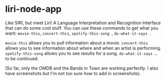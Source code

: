 # liri-node-app
Like SIRI, but meet Liri! A Language Interpretation and Recognition Interface that can do some cool stuff.
You can use these commands to get what you want: 
`movie-this`, `concert-this`, `spotify-this-song `, `do-what-it-says `.

`movie-this` allows you to pull information about a movie. 
`concert-this` allows you to see information about where and when an artist is performing.
`spotify-this-song` allows you to see results for a song.
`do-what-it-says` ... to be continued. 

(So far, only the OMDB and the Bands in Town are working perfectly. 
I also have screenshots but I'm not too sure how to add in screenshots).
